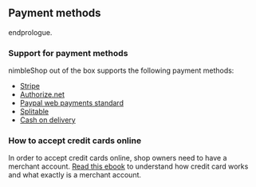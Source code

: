 ## Payment methods ##

endprologue.

### Support for payment methods ###

nimbleShop out of the box supports the following payment methods:

* [Stripe][1]
* [Authorize.net][2]
* [Paypal web payments standard][3]
* [Splitable][4]
* [Cash on delivery][5]

### How to accept credit cards online ###

In order to accept credit cards online, shop owners need to have a merchant account. [Read this ebook][6] to understand how credit card works and what exactly is a merchant account.

[1]: http://nimbleshop.org/stripe.html 
[2]: http://nimbleshop.org/authorizedotnet.html
[3]: http://nimbleshop.org/paypalwp.html
[4]: http://nimbleshop.org/splitable.html
[5]: http://nimbleshop.org/cod.html
[6]: http://ebooks.bigbinary.com/blog/home